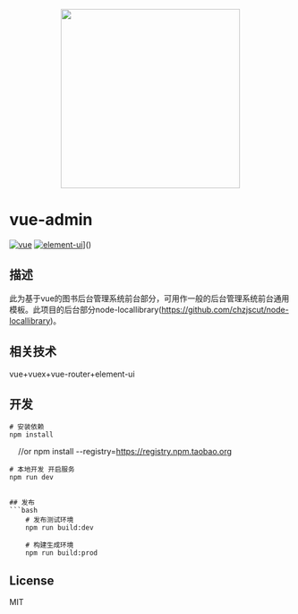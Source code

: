 <p align="center">
  <img width="320" src="https://wpimg.wallstcn.com/ecc53a42-d79b-42e2-8852-5126b810a4c8.svg">
</p>

# vue-admin

[![vue](https://img.shields.io/badge/vue-2.5.9-brightgreen.svg)](https://github.com/vuejs/vue)
[![element-ui](https://img.shields.io/badge/element--ui-2.4.0-brightgreen.svg)](https://github.com/ElemeFE/element)]()

## 描述

此为基于vue的图书后台管理系统前台部分，可用作一般的后台管理系统前台通用模板。此项目的后台部分node-locallibrary(https://github.com/chzjscut/node-locallibrary)。

## 相关技术

vue+vuex+vue-router+element-ui



## 开发

    # 安装依赖
    npm install
    
    //or
    npm install --registry=https://registry.npm.taobao.org

    # 本地开发 开启服务
    npm run dev
```

## 发布
```bash
    # 发布测试环境
    npm run build:dev

    # 构建生成环境
    npm run build:prod
```


## License

MIT
